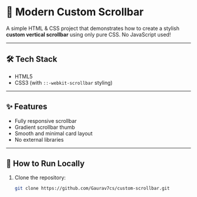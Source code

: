 # 🌈 Modern Custom Scrollbar

A simple HTML & CSS project that demonstrates how to create a stylish **custom vertical scrollbar** using only pure CSS. No JavaScript used!

---

## 🛠️ Tech Stack

- HTML5  
- CSS3 (with `::-webkit-scrollbar` styling)

---

## ✨ Features

- Fully responsive scrollbar
- Gradient scrollbar thumb
- Smooth and minimal card layout
- No external libraries

---

## 🚀 How to Run Locally

1. Clone the repository:
   ```bash
   git clone https://github.com/Gaurav7cs/custom-scrollbar.git 
